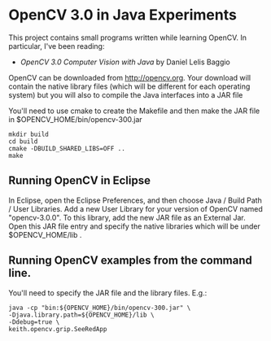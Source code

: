 # OpenCV 3.0 in Java Experiments

This project contains small programs written while learning OpenCV.
In particular, I've been reading:

* _OpenCV 3.0 Computer Vision with Java_ by Daniel Lelis Baggio

OpenCV can be downloaded from http://opencv.org. Your download will contain the
native library files (which will be different for each operating system) but you
will also to compile the Java interfaces into a JAR file

You'll need to use cmake to create the Makefile and then make the JAR file in $OPENCV_HOME/bin/opencv-300.jar

	mkdir build
	cd build
	cmake -DBUILD_SHARED_LIBS=OFF ..
	make

## Running OpenCV in Eclipse

In Eclipse, open the Eclipse Preferences, and then choose Java / Build Path / User Libraries.
Add a new User Library for your version of OpenCV named "opencv-3.0.0".  To this library, add the
new JAR file as an External Jar.  Open this JAR file entry and specify the native libraries which will be under $OPENCV_HOME/lib .

## Running OpenCV examples from the command line.
You'll need to specify the JAR file and the library files.  E.g.:

	java -cp "bin:${OPENCV_HOME}/bin/opencv-300.jar" \
	-Djava.library.path=${OPENCV_HOME}/lib \
	-Ddebug=true \
	keith.opencv.grip.SeeRedApp

